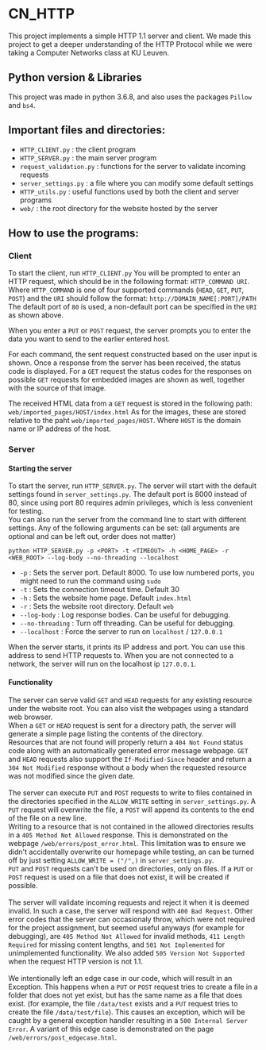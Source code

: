 # CN_HTTP

This project implements a simple HTTP 1.1 server and client. We made this project to get a deeper understanding of the HTTP Protocol while we were taking a Computer Networks class at KU Leuven.

## Python version & Libraries

This project was made in python 3.6.8, and also uses the packages `Pillow` and `bs4`.

## Important files and directories:

 - `HTTP_CLIENT.py` : the client program
 - `HTTP_SERVER.py` : the main server program
 - `request_validation.py` : functions for the server to validate incoming requests
 - `server_settings.py` : a file where you can modify some default settings
 - `HTTP_utils.py` : useful functions used by both the client and server programs
 - `web/` : the root directory for the website hosted by the server

## How to use the programs:

### Client

To start the client, run `HTTP_CLIENT.py`
You will be prompted to enter an HTTP request, which should be in the following format: `HTTP_COMMAND URI`.
Where `HTTP_COMMAND` is one of four supported commands (`HEAD`, `GET`, `PUT`, `POST`) and the `URI` should follow the format: `http://DOMAIN_NAME[:PORT]/PATH`
The default port of `80` is used, a non-default port can be specified in the `URI` as shown above.

When you enter a `PUT` or `POST` request, the server prompts you to enter the data you want to send to the earlier entered host.

For each command, the sent request constructed based on the user input is shown. Once a response from the server has been received, the status code is displayed. For a `GET` request the status codes for the responses on possible `GET` requests for embedded images are shown as well, together with the source of that image.

The received HTML data from a `GET` request is stored in the following path: `web/imported_pages/HOST/index.html`
As for the images, these are stored relative to the paht `web/imported_pages/HOST`. Where `HOST` is the domain name or IP address of the host.

### Server

#### Starting the server
To start the server, run `HTTP_SERVER.py`. The server will start with the default settings found in `server_settings.py`.
The default port is 8000 instead of 80, since using port 80 requires admin privileges, which is less convenient for testing.
\
You can also run the server from the command line to start with different settings. Any of the following arguments can be set:
(all arguments are optional and can be left out, order does not matter)
```
python HTTP_SERVER.py -p <PORT> -t <TIMEOUT> -h <HOME_PAGE> -r <WEB_ROOT> --log-body --no-threading --localhost
```
- `-p` : Sets the server port. Default 8000. To use low numbered ports, you might need to run the command using `sudo`
- `-t` : Sets the connection timeout time. Default 30
- `-h` : Sets the website home page. Default `index.html`
- `-r` : Sets the website root directory. Default `web`
- `--log-body` : Log response bodies. Can be useful for debugging.
- `--no-threading` : Turn off threading. Can be useful for debugging.
- `--localhost` : Force the server to run on `localhost` / `127.0.0.1`

When the server starts, it prints its IP address and port. You can use this address to send HTTP requests to. When you are not connected to a network, 
the server will run on the localhost ip `127.0.0.1`. 

#### Functionality
The server can serve valid `GET` and `HEAD` requests for any existing resource under the website root. 
You can also visit the webpages using a standard web browser.\
When a `GET` or `HEAD` request is sent for a directory path, the server will generate a simple page listing the contents of the directory. \
Resources that are not found will properly return a `404 Not Found` status code along with an automatically generated error message webpage. 
`GET` and `HEAD` requests also support the `If-Modified-Since` header and return a `304 Not Modified` response without a body
when the requested resource was not modified since the given date.\
\
The server can execute `PUT` and `POST` requests to write to files contained in the directories specified in the `ALLOW_WRITE` 
setting in `server_settings.py`. A `PUT` request will overwrite the file, a `POST` will append its contents to the end of the file on a new line. \
Writing to a resource that is not contained in the allowed directories results in a `405 Method Not Allowed` response. This is demonstrated on 
the webpage `/web/errors/post_error.html`. This limitation was to ensure we didn't accidentally overwrite our homepage while testing, 
an can be turned off by just setting `ALLOW_WRITE = ("/",)` in `server_settings.py`. \
`PUT` and `POST` requests can't be used on directories, only on files. If a `PUT` or `POST` request is used on a file that does not exist,
it will be created if possible.\
\
The server will validate incoming requests and reject it when it is deemed invalid. In such a case, the server will respond with `400 Bad Request`.
Other error codes that the server can occasionaly throw, which were not required for the project assignment, but seemed useful anyways 
(for example for debugging), are `405 Method Not Allowed` for invalid methods, `411 Length Required` for missing content lengths, and `501 Not Implemented`
for unimplemented functionality. We also added `505 Version Not Supported` when the request HTTP version is not 1.1. \
\
We intentionally left an edge case in our code, which will result in an Exception. This happens when a `PUT` or `POST` request tries to create
a file in a folder that does not yet exist, but has the same name as a file that does exist. (for example, the file `/data/test` exists and a `PUT` request
tries to create the file `/data/test/file`). This causes an exception, which will be caught by a general exception handler resulting in a `500 Internal Server Error`.
A variant of this edge case is demonstrated on the page `/web/errors/post_edgecase.html`.














